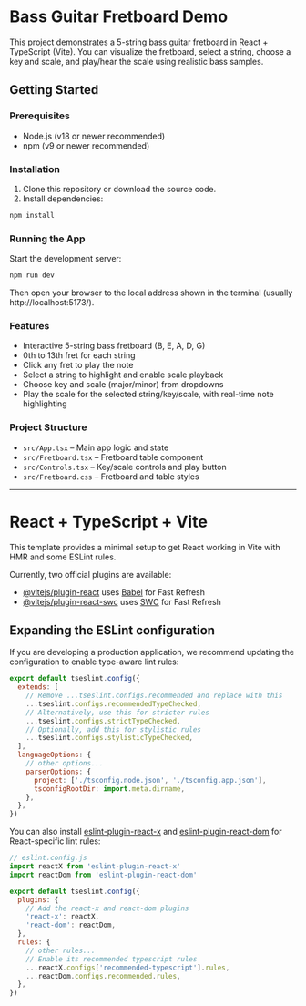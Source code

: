 # Bass Guitar Fretboard Demo

This project demonstrates a 5-string bass guitar fretboard in React + TypeScript (Vite). You can visualize the fretboard, select a string, choose a key and scale, and play/hear the scale using realistic bass samples.

## Getting Started

### Prerequisites
- Node.js (v18 or newer recommended)
- npm (v9 or newer recommended)

### Installation

1. Clone this repository or download the source code.
2. Install dependencies:

```sh
npm install
```

### Running the App

Start the development server:

```sh
npm run dev
```

Then open your browser to the local address shown in the terminal (usually http://localhost:5173/).

### Features
- Interactive 5-string bass fretboard (B, E, A, D, G)
- 0th to 13th fret for each string
- Click any fret to play the note
- Select a string to highlight and enable scale playback
- Choose key and scale (major/minor) from dropdowns
- Play the scale for the selected string/key/scale, with real-time note highlighting

### Project Structure
- `src/App.tsx` – Main app logic and state
- `src/Fretboard.tsx` – Fretboard table component
- `src/Controls.tsx` – Key/scale controls and play button
- `src/Fretboard.css` – Fretboard and table styles

---

# React + TypeScript + Vite

This template provides a minimal setup to get React working in Vite with HMR and some ESLint rules.

Currently, two official plugins are available:

- [@vitejs/plugin-react](https://github.com/vitejs/vite-plugin-react/blob/main/packages/plugin-react) uses [Babel](https://babeljs.io/) for Fast Refresh
- [@vitejs/plugin-react-swc](https://github.com/vitejs/vite-plugin-react/blob/main/packages/plugin-react-swc) uses [SWC](https://swc.rs/) for Fast Refresh

## Expanding the ESLint configuration

If you are developing a production application, we recommend updating the configuration to enable type-aware lint rules:

```js
export default tseslint.config({
  extends: [
    // Remove ...tseslint.configs.recommended and replace with this
    ...tseslint.configs.recommendedTypeChecked,
    // Alternatively, use this for stricter rules
    ...tseslint.configs.strictTypeChecked,
    // Optionally, add this for stylistic rules
    ...tseslint.configs.stylisticTypeChecked,
  ],
  languageOptions: {
    // other options...
    parserOptions: {
      project: ['./tsconfig.node.json', './tsconfig.app.json'],
      tsconfigRootDir: import.meta.dirname,
    },
  },
})
```

You can also install [eslint-plugin-react-x](https://github.com/Rel1cx/eslint-react/tree/main/packages/plugins/eslint-plugin-react-x) and [eslint-plugin-react-dom](https://github.com/Rel1cx/eslint-react/tree/main/packages/plugins/eslint-plugin-react-dom) for React-specific lint rules:

```js
// eslint.config.js
import reactX from 'eslint-plugin-react-x'
import reactDom from 'eslint-plugin-react-dom'

export default tseslint.config({
  plugins: {
    // Add the react-x and react-dom plugins
    'react-x': reactX,
    'react-dom': reactDom,
  },
  rules: {
    // other rules...
    // Enable its recommended typescript rules
    ...reactX.configs['recommended-typescript'].rules,
    ...reactDom.configs.recommended.rules,
  },
})
```
